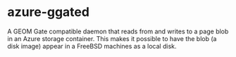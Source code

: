 # azure-ggated

A GEOM Gate compatible daemon that reads from and writes to a page
blob in an Azure storage container. This makes it possible to have
the blob (a disk image) appear in a FreeBSD machines as a local disk.

